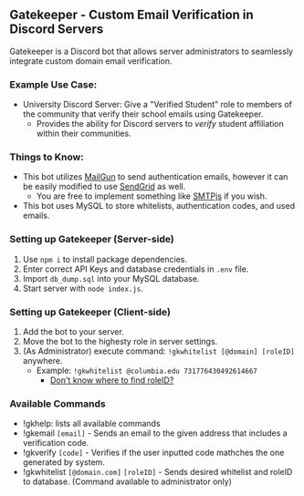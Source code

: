 ## Gatekeeper - Custom Email Verification in Discord Servers
Gatekeeper is a Discord bot that allows server administrators to seamlessly integrate custom domain email verification.

### Example Use Case:
- University Discord Server: Give a "Verified Student" role to members of the community that verify their school emails using Gatekeeper.
    - Provides the ability for Discord servers to *verify* student affiliation within their communities.

### Things to Know:
- This bot utilizes [MailGun](https://www.mailgun.com/) to send authentication emails, however it can be easily modified to use [SendGrid](https://www.npmjs.com/package/@sendgrid/mail) as well. 
    - You are free to implement something like [SMTPjs](https://www.smtpjs.com/) if you wish. 
- This bot uses MySQL to store whitelists, authentication codes, and used emails. 

### Setting up Gatekeeper (Server-side)
1. Use `npm i` to install package dependencies.
2. Enter correct API Keys and database credentials in `.env` file.
3. Import `db_dump.sql` into your MySQL database.
4. Start server with `node index.js`.

### Setting up Gatekeeper (Client-side)
1. Add the bot to your server.
2. Move the bot to the highesty role in server settings.
3. (As Administrator) execute command: `!gkwhitelist [@domain] [roleID]` anywhere.
    - Example: `!gkwhitelist @columbia.edu 731776430492614667`
        - [Don't know where to find roleID?](https://anidiots.guide/understanding/roles#role-code)        

### Available Commands
- !gkhelp: lists all available commands
- !gkemail `[email]` - Sends an email to the given address that includes a verification code.
- !gkverify `[code]` - Verifies if the user inputted code mathches the one generated by system.
- !gkwhitelist `[@domain.com]` `[roleID]` - Sends desired whitelist and roleID to database. (Command available to administrator only)